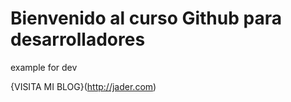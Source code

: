 # Bienvenido al curso Github para desarrolladores

example for dev

{VISITA MI BLOG}(http://jader.com)
